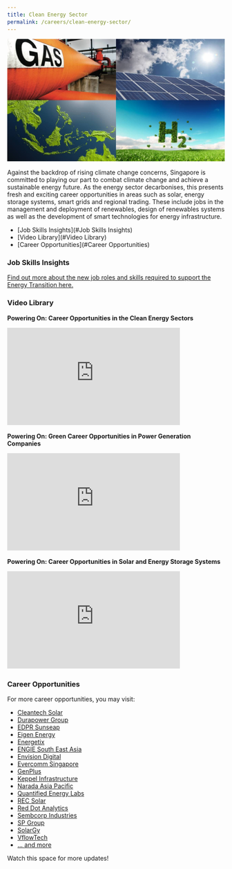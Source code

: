 ```yaml
---
title: Clean Energy Sector
permalink: /careers/clean-energy-sector/
---
```

![Clean Energy Cover](/images/careers/clean_energy_cover.jpg)

Against the backdrop of rising climate change concerns, Singapore is committed to playing our part to combat climate change and achieve a sustainable energy future. As the energy sector decarbonises, this presents fresh and exciting career opportunities in areas such as solar, energy storage systems, smart grids and regional trading. These include jobs in the management and deployment of renewables, design of renewables systems as well as the development of smart technologies for energy infrastructure.

* [Job Skills Insights](#Job Skills Insights)
* [Video Library](#Video Library)
* [Career Opportunities](#Career Opportunities)

<a id="Job Skills Insights" href=""></a>
### Job Skills Insights

<a href="/files/careers/EMA-Infographic-FA.pdf" target="_blank">Find out more about the new job roles and skills required to support the Energy Transition here.</a>

<a id="Video Library" href=""></a>
### Video Library
**Powering On: Career Opportunities in the Clean Energy Sectors**
<iframe width="400" height="225" src="https://www.youtube.com/embed/ZLepG3Bnic0" frameborder="0" allowfullscreen=""></iframe>

**Powering On: Green Career Opportunities in Power Generation Companies**
<iframe width="400" height="225" src="https://www.youtube.com/embed/A7YVR0cqxpU" frameborder="0" allowfullscreen=""></iframe>

**Powering On: Career Opportunities in Solar and Energy Storage Systems**
<iframe width="400" height="225" src="https://www.youtube.com/embed/snXa5De8w3Y" frameborder="0" allowfullscreen=""></iframe>

<a id="Career Opportunities" href=""></a>
### Career Opportunities

For more career opportunities, you may visit:

* <a href="https://cleantechsolar.com/contact/careers/" target="_blank">Cleantech Solar</a>
* <a href="https://www.linkedin.com/company/durapower-holdings/jobs/" target="_blank">Durapower Group</a>
* <a href="https://sg.linkedin.com/company/sunseap" target="_blank">EDPR Sunseap</a>
* <a href="https://www.mycareersfuture.gov.sg/companies/eigen-energy-201528331C" target="_blank">Eigen Energy</a>
* <a href="https://www.energetix.sg/careers.html" target="_blank">Energetix</a>
* <a href="https://www.engie-sea.com/careers" target="_blank">ENGIE South East Asia</a>
* <a href="https://www.mycareersfuture.gov.sg/companies/envision-digital-international-201734401W" target="_blank">Envision Digital</a>
* <a href="https://www.linkedin.com/company/evercomm-singapore/jobs/" target="_blank">Evercomm Singapore</a>
* <a href="https://www.mycareersfuture.gov.sg/companies/genplus-201302636Whttps://www.mycareersfuture.gov.sg/companies/genplus-201302636W" target="_blank">GenPlus</a>
* <a href="https://www.kepinfra.com/en/careers/" target="_blank">Keppel Infrastructure</a>
* <a href="https://www.linkedin.com/company/narada-asia-pacific-pte-ltd/jobs/" target="_blank">Narada Asia Pacific</a>
* <a href="https://www.mycareersfuture.gov.sg/companies/quantified-energy-labs-201902334N" target="_blank">Quantified Energy Labs</a>
* <a href="https://www.recgroup.com/en/green-your-career" target="_blank">REC Solar</a>
* <a href="https://www.rda.ai/jobs" target="_blank">Red Dot Analytics</a>
* <a href="https://www.sembcorp.com/en/careers" target="_blank">Sembcorp Industries</a>
* <a href="https://www.spgroup.com.sg/about-us/our-people" target="_blank">SP Group</a>
* <a href="http://solargy.com.sg/new/index.php?route=news/ncategory&ncat=59_65" target="_blank">SolarGy</a>
* <a href="https://www.linkedin.com/jobs/vflowtech-jobs-worldwide/?currentJobId=3360556213&f_C=20451295" target="_blank">VflowTech</a>
* <a href="https://www.mycareersfuture.gov.sg/search?search=Clean%20Energy&sortBy=relevancy&page=0" target="_blank">... and more</a>

Watch this space for more updates!
